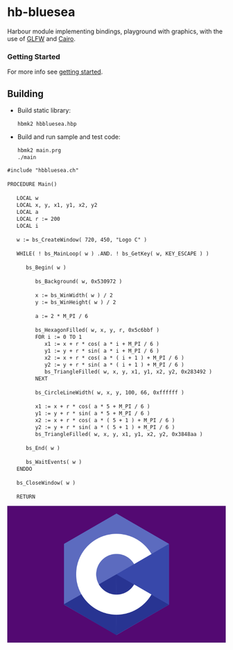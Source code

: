 # hb-bluesea

Harbour module implementing bindings, playground with graphics, with the use of [GLFW](https://www.glfw.org/) and [Cairo](https://gitlab.freedesktop.org/cairo/cairo).

### Getting Started

For more info see [getting started](examples/README.md).

## Building

- Build static library:

   ```
   hbmk2 hbbluesea.hbp
   ```

- Build and run sample and test code:

   ```
   hbmk2 main.prg
   ./main
   ```

``` harbour
#include "hbbluesea.ch"

PROCEDURE Main()

   LOCAL w
   LOCAL x, y, x1, y1, x2, y2
   LOCAL a
   LOCAL r := 200
   LOCAL i

   w := bs_CreateWindow( 720, 450, "Logo C" )

   WHILE( ! bs_MainLoop( w ) .AND. ! bs_GetKey( w, KEY_ESCAPE ) )

      bs_Begin( w )

         bs_Background( w, 0x530972 )

         x := bs_WinWidth( w ) / 2
         y := bs_WinHeight( w ) / 2

         a := 2 * M_PI / 6

         bs_HexagonFilled( w, x, y, r, 0x5c6bbf )
         FOR i := 0 TO 1
            x1 := x + r * cos( a * i + M_PI / 6 )
            y1 := y + r * sin( a * i + M_PI / 6 )
            x2 := x + r * cos( a * ( i + 1 ) + M_PI / 6 )
            y2 := y + r * sin( a * ( i + 1 ) + M_PI / 6 )
            bs_TriangleFilled( w, x, y, x1, y1, x2, y2, 0x283492 )
         NEXT

         bs_CircleLineWidth( w, x, y, 100, 66, 0xffffff )

         x1 := x + r * cos( a * 5 + M_PI / 6 )
         y1 := y + r * sin( a * 5 + M_PI / 6 )
         x2 := x + r * cos( a * ( 5 + 1 ) + M_PI / 6 )
         y2 := y + r * sin( a * ( 5 + 1 ) + M_PI / 6 )
         bs_TriangleFilled( w, x, y, x1, y1, x2, y2, 0x3848aa )

      bs_End( w )

      bs_WaitEvents( w )
   ENDDO

   bs_CloseWindow( w )

   RETURN
```

![This is an image](examples/logo/logo_c.png)

